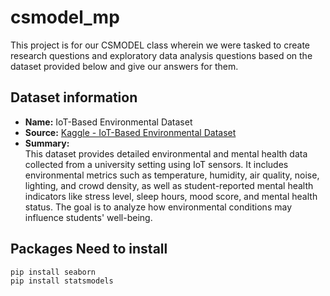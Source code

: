 # csmodel_mp
This project is for our CSMODEL class wherein we were tasked to create research questions and exploratory data analysis questions based on the dataset provided below and give our answers for them.

## Dataset information

- **Name:** IoT-Based Environmental Dataset  
- **Source:** [Kaggle - IoT-Based Environmental Dataset](https://www.kaggle.com/datasets/ziya07/iot-based-environmental-dataset?resource=download)  
- **Summary:**  
This dataset provides detailed environmental and mental health data collected from a university setting using IoT sensors. It includes environmental metrics such as temperature, humidity, air quality, noise, lighting, and crowd density, as well as student-reported mental health indicators like stress level, sleep hours, mood score, and mental health status. The goal is to analyze how environmental conditions may influence students' well-being.

## Packages Need to install
```bash
pip install seaborn
pip install statsmodels